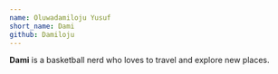 ```yaml
---
name: Oluwadamiloju Yusuf
short_name: Dami
github: Damiloju
---
```


**Dami** is a basketball nerd who loves to travel and explore new places.
